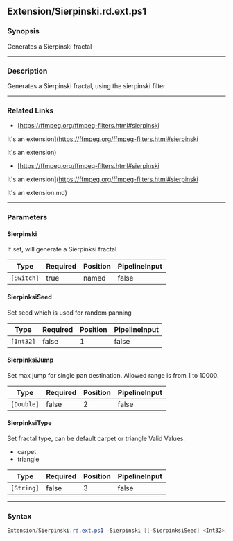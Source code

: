 Extension/Sierpinski.rd.ext.ps1
-------------------------------

### Synopsis
Generates a Sierpinski fractal

---

### Description

Generates a Sierpinski fractal, using the sierpinski filter

---

### Related Links
* [https://ffmpeg.org/ffmpeg-filters.html#sierpinski

It's an extension](https://ffmpeg.org/ffmpeg-filters.html#sierpinski

It's an extension)

* [https://ffmpeg.org/ffmpeg-filters.html#sierpinski

It's an extension](https://ffmpeg.org/ffmpeg-filters.html#sierpinski

It's an extension.md)

---

### Parameters
#### **Sierpinski**
If set, will generate a Sierpinksi fractal

|Type      |Required|Position|PipelineInput|
|----------|--------|--------|-------------|
|`[Switch]`|true    |named   |false        |

#### **SierpinksiSeed**
Set seed which is used for random panning

|Type     |Required|Position|PipelineInput|
|---------|--------|--------|-------------|
|`[Int32]`|false   |1       |false        |

#### **SierpinksiJump**
Set max jump for single pan destination. Allowed range is from 1 to 10000.

|Type      |Required|Position|PipelineInput|
|----------|--------|--------|-------------|
|`[Double]`|false   |2       |false        |

#### **SierpinksiType**
Set fractal type, can be default carpet or triangle
Valid Values:

* carpet
* triangle

|Type      |Required|Position|PipelineInput|
|----------|--------|--------|-------------|
|`[String]`|false   |3       |false        |

---

### Syntax
```PowerShell
Extension/Sierpinski.rd.ext.ps1 -Sierpinski [[-SierpinksiSeed] <Int32>] [[-SierpinksiJump] <Double>] [[-SierpinksiType] <String>] [<CommonParameters>]
```
